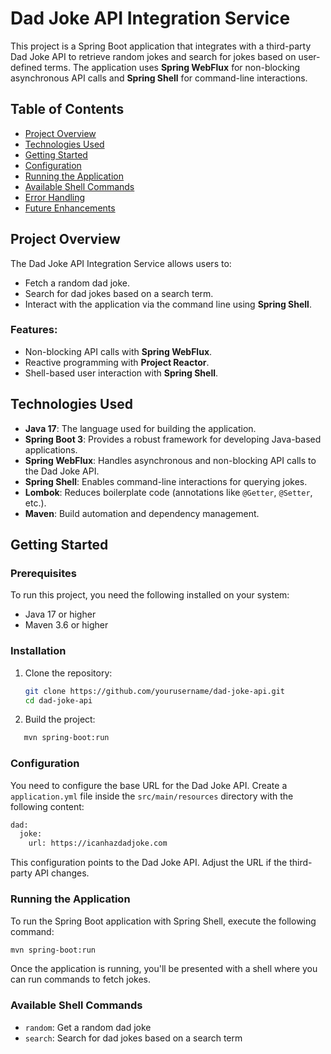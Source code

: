 # Dad Joke API Integration Service

This project is a Spring Boot application that integrates with a third-party Dad Joke API to retrieve random jokes and search for jokes based on user-defined terms. The application uses **Spring WebFlux** for non-blocking asynchronous API calls and **Spring Shell** for command-line interactions.

## Table of Contents
- [Project Overview](#project-overview)
- [Technologies Used](#technologies-used)
- [Getting Started](#getting-started)
- [Configuration](#configuration)
- [Running the Application](#running-the-application)
- [Available Shell Commands](#available-shell-commands)
- [Error Handling](#error-handling)
- [Future Enhancements](#future-enhancements)

## Project Overview

The Dad Joke API Integration Service allows users to:
- Fetch a random dad joke.
- Search for dad jokes based on a search term.
- Interact with the application via the command line using **Spring Shell**.

### Features:
- Non-blocking API calls with **Spring WebFlux**.
- Reactive programming with **Project Reactor**.
- Shell-based user interaction with **Spring Shell**.

## Technologies Used

- **Java 17**: The language used for building the application.
- **Spring Boot 3**: Provides a robust framework for developing Java-based applications.
- **Spring WebFlux**: Handles asynchronous and non-blocking API calls to the Dad Joke API.
- **Spring Shell**: Enables command-line interactions for querying jokes.
- **Lombok**: Reduces boilerplate code (annotations like `@Getter`, `@Setter`, etc.).
- **Maven**: Build automation and dependency management.

## Getting Started

### Prerequisites
To run this project, you need the following installed on your system:
- Java 17 or higher
- Maven 3.6 or higher

### Installation
1. Clone the repository:
   ```bash
   git clone https://github.com/yourusername/dad-joke-api.git
   cd dad-joke-api
   ```
2. Build the project: 
```bash
   mvn spring-boot:run
```


### Configuration

You need to configure the base URL for the Dad Joke API. 
Create a ```application.yml``` file inside the ```src/main/resources``` directory with the following content:

```bash
dad:
  joke:
    url: https://icanhazdadjoke.com
```
This configuration points to the Dad Joke API. Adjust the URL if the third-party API changes.


### Running the Application
To run the Spring Boot application with Spring Shell, execute the following command:

```bash
mvn spring-boot:run
```
Once the application is running, you'll be presented with a shell where you can run commands to fetch jokes.

### Available Shell Commands

- `random`: Get a random dad joke
- `search`: Search for dad jokes based on a search term
